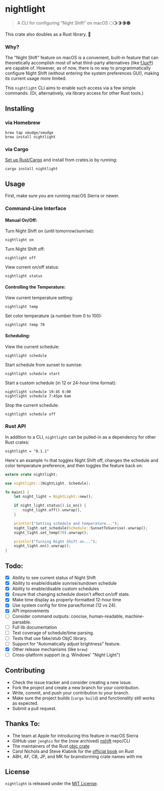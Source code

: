 # nightlight

> A CLI for configuring "Night Shift" on macOS 🌕🌖🌗🌘🌑

This crate also doubles as a Rust library. 🦀

### Why?

The "Night Shift" feature on macOS is a convenient, built-in feature
that can theoretically accomplish most of what third-party alternatives
(like [f.lux®](https://justgetflux.com/)) are capable of. However, as
of now, there is no way to programmatically configure Night Shift (without
entering the system preferences GUI), making its current usage more limited.

This `nightlight` CLI aims to enable such access via a few simple commands.
(Or, alternatively, via library access for other Rust tools.)

## Installing

### via Homebrew

```
brew tap smudge/smudge
brew install nightlight
```

### via Cargo

[Set up Rust/Cargo](https://doc.rust-lang.org/book/ch01-01-installation.html)
and install from crates.io by running:

```
cargo install nightlight
```

## Usage

First, make sure you are running macOS Sierra or newer.

### Command-Line Interface

#### Manual On/Off:

Turn Night Shift on (until tomorrow/sunrise):

```
nightlight on
```

Turn Night Shift off:

```
nightlight off
```

View current on/off status:

```
nightlight status
```

#### Controlling the Temperature:

View current temperature setting:

```
nightlight temp
```

Set color temperature (a number from 0 to 100):

```
nightlight temp 70
```

#### Scheduling:

View the current schedule:

```
nightlight schedule
```

Start schedule from sunset to sunrise:

```
nightlight schedule start
```

Start a custom schedule (in 12 or 24-hour time format):

```
nightlight schedule 19:45 6:00
nightlight schedule 7:45pm 6am
```

Stop the current schedule:

```
nightlight schedule off
```

### Rust API

In addition to a CLI, `nightlight` can be pulled-in as a dependency for other Rust crates:

```
nightlight = "0.1.1"
```

Here's an example `fn` that toggles Night Shift off,
changes the schedule and color temperature preference,
and then toggles the feature back on:

```rust
extern crate nightlight;

use nightlight::{NightLight, Schedule};

fn main() {
    let night_light = NightLight::new();

    if night_light.status().is_on() {
        night_light.off().unwrap(),
    }

    println!("Setting schedule and temperature...");
    night_light.set_schedule(Schedule::SunsetToSunrise).unwrap();
    night_light.set_temp(70).unwrap();

    println!("Turning Night Shift on...");
    night_light.on().unwrap();
}
```

## Todo:

- [X] Ability to see current status of Night Shift
- [X] Ability to enable/disable sunrise/sundown schedule
- [X] Ability to enable/disable custom schedules
- [X] Ensure that changing schedule doesn't affect on/off state.
- [X] Make time display as properly-formatted 12-hour time
- [X] Use system config for time parse/format (12 vs 24).
- [X] API improvements
- [ ] Consider command outputs: concise, human-readable, machine-parsable.
- [ ] Full lib documentation
- [ ] Test coverage of schedule/time parsing.
- [ ] Tests that use fake/stub ObjC library.
- [ ] Support for "Automatically adjust brightness" feature.
- [X] Other release mechanisms (like `brew`)
- [ ] Cross-platform support (e.g. Windows' "Night Light")

## Contributing

* Check the issue tracker and consider creating a new issue.
* Fork the project and create a new branch for your contribution.
* Write, commit, and push your contribution to your branch.
* Make sure the project builds (`cargo build`) and functionality still works as expected.
* Submit a pull request.

## Thanks To:

* The team at Apple for introducing this feature in macOS Sierra
* GitHub user `jenghis` for the (now archived) [nshift](https://github.com/jenghis/nshift) repo/CLI
* The maintainers of the Rust [objc crate](https://github.com/SSheldon/rust-objc)
* Carol Nichols and Steve Klabnik for the [official book](https://doc.rust-lang.org/book/) on Rust
* ABH, AF, CB, JP, and MK for brainstorming crate names with me

## License

`nightlight` is released under the [MIT License](LICENSE).
